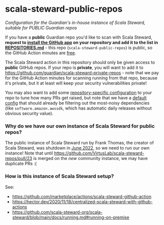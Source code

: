 # scala-steward-public-repos
_Configuration for the Guardian's in-house instance of Scala Steward, suitable for PUBLIC Guardian repos_

If you have a **public** Guardian repo you'd like to scan with Scala Steward, **request to [install the GitHub app](https://github.com/apps/gu-scala-steward-public-repos) on your repository and add it to the list in [REPOSITORIES.md](REPOSITORIES.md)** - this repo (`scala-steward-public-repos`) is public,
so the GitHub Action minutes are [free](https://docs.github.com/en/billing/managing-billing-for-github-actions/about-billing-for-github-actions).

The Scala Steward action in this repository should only be given access to **public**
GitHub repos. If your repo is **private**, you will want to add it to
https://github.com/guardian/scala-steward-private-repos - note that we pay for
the GitHub Action minutes for scanning running from that repo, because it's private, but it
at least will keep your security vulnerabilities private!

You may also want to add some [repository-specific configuration](https://github.com/scala-steward-org/scala-steward/blob/main/docs/repo-specific-configuration.md)
to your repo to tune how many PRs get raised, but note that we have a [default config](.github/.scala-steward.conf)
that should already be filtering out the most-noisy dependencies (like `software.amazon.awssdk`, which has automatic
daily releases without obvious security value).

### Why do we have our own instance of Scala Steward for public repos?

The public instance of Scala Steward run by Frank Thomas, the creator of Scala Steward, was shutdown
in [June 2022](https://github.com/scala-steward-org/repos/issues/1029), so we need to run our own instance!
Note that until https://github.com/VirtusLab/scala-steward-repos/pull/23 is merged on the _new_ community
instance, we may have duplicate PRs :(

### How is this instance of Scala Steward setup?

See:

* https://github.com/marketplace/actions/scala-steward-github-action
* https://hector.dev/2020/11/18/centralized-scala-steward-with-github-actions
* https://github.com/scala-steward-org/scala-steward/blob/main/docs/running.md#running-on-premise
